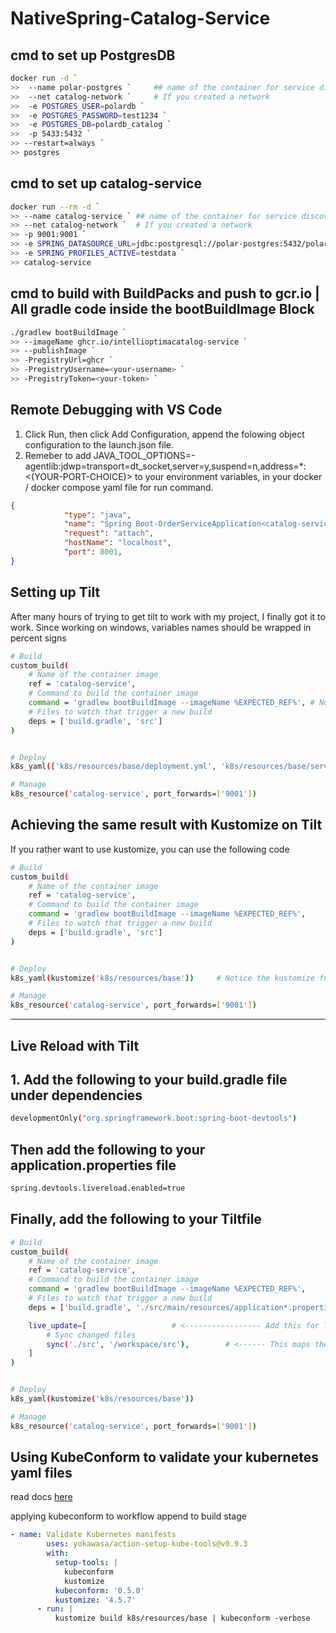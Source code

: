 # NativeSpring-Catalog-Service

## cmd to set up PostgresDB

```bash
docker run -d `
>>  --name polar-postgres `     ## name of the container for service discovery
>>  --net catalog-network `     # If you created a network
>>  -e POSTGRES_USER=polardb `
>>  -e POSTGRES_PASSWORD=test1234 `
>>  -e POSTGRES_DB=polardb_catalog `
>>  -p 5433:5432 `
>> --restart=always `
>> postgres
```

## cmd to set up catalog-service

```bash
docker run --rm -d `
>> --name catalog-service ` ## name of the container for service discovery
>> --net catalog-network `  # If you created a network
>> -p 9001:9001 `
>> -e SPRING_DATASOURCE_URL=jdbc:postgresql://polar-postgres:5432/polardb_catalog ` ### Hostname is the name of the postgres container (service discovry)
>> -e SPRING_PROFILES_ACTIVE=testdata `
>> catalog-service
```

## cmd to build with BuildPacks and push to gcr.io | All gradle code inside the **bootBuildImage Block**  

```bash
./gradlew bootBuildImage `                                                                                                          
>> --imageName ghcr.io/intellioptimacatalog-service `                                                                         
>> --publishImage `
>> -PregistryUrl=ghcr `
>> -PregistryUsername=<your-username> `
>> -PregistryToken=<your-token> `
```

## Remote Debugging with VS Code

1. Click Run, then click Add Configuration, append the folowing object configuration to the launch.json file.
2. Remeber to add JAVA_TOOL_OPTIONS=-agentlib:jdwp=transport=dt_socket,server=y,suspend=n,address=*:<(YOUR-PORT-CHOICE)> to your environment variables, in your docker / docker compose yaml file for run command.

```json
{
            "type": "java",
            "name": "Spring Boot-OrderServiceApplication<catalog-service> debugger",
            "request": "attach",
            "hostName": "localhost",
            "port": 8001,
}
```

## Setting up Tilt

After many hours of trying to get tilt to work with my project, I finally got it to work.
Since working on windows, variables names should be wrapped in percent signs

```bash
# Build
custom_build(
    # Name of the container image
    ref = 'catalog-service',
    # Command to build the container image
    command = 'gradlew bootBuildImage --imageName %EXPECTED_REF%', # Notice the %EXPECTED_REF% variable instead of $EXPECTED_REF
    # Files to watch that trigger a new build
    deps = ['build.gradle', 'src']
)


# Deploy
k8s_yaml(['k8s/resources/base/deployment.yml', 'k8s/resources/base/service.yml'])

# Manage
k8s_resource('catalog-service', port_forwards=['9001'])
```

## Achieving the same result with Kustomize on Tilt

If you rather want to use kustomize, you can use the following code

```bash
# Build
custom_build(
    # Name of the container image
    ref = 'catalog-service',
    # Command to build the container image
    command = 'gradlew bootBuildImage --imageName %EXPECTED_REF%',
    # Files to watch that trigger a new build
    deps = ['build.gradle', 'src']
)


# Deploy
k8s_yaml(kustomize('k8s/resources/base'))     # Notice the kustomize function refering to the folder containing the kustomization.yml file

# Manage
k8s_resource('catalog-service', port_forwards=['9001'])
```

-------------------------------------------------------------------------------------------------------------------

## Live Reload with Tilt

## 1. Add the following to your build.gradle file under dependencies

```bash
developmentOnly("org.springframework.boot:spring-boot-devtools")
```

## Then add the following to your application.properties file

```bash
spring.devtools.livereload.enabled=true
```

## Finally, add the following to your Tiltfile

```bash
# Build
custom_build(
    # Name of the container image
    ref = 'catalog-service',
    # Command to build the container image
    command = 'gradlew bootBuildImage --imageName %EXPECTED_REF%',
    # Files to watch that trigger a new build
    deps = ['build.gradle', './src/main/resources/application*.properties'],

    live_update=[                   # <----------------- Add this for live rolaod on changes within the src folder
        # Sync changed files
        sync('./src', '/workspace/src'),        # <------ This maps the src folder to the src folder in the container made with buildPack
    ]
)


# Deploy
k8s_yaml(kustomize('k8s/resources/base'))

# Manage
k8s_resource('catalog-service', port_forwards=['9001'])
```

## Using KubeConform to validate your kubernetes yaml files

read docs [here](https://medium.com/@dangreenlee_/continually-validate-kubernetes-manifests-using-kubeconform-and-githubactions-ed74ed3ba4ca)

applying kubeconform to workflow append to build stage

```yml
- name: Validate Kubernetes manifests
        uses: yokawasa/action-setup-kube-tools@v0.9.3
        with:
          setup-tools: |
            kubeconform
            kustomize
          kubeconform: '0.5.0'
          kustomize: '4.5.7'
      - run: |
          kustomize build k8s/resources/base | kubeconform -verbose
```

